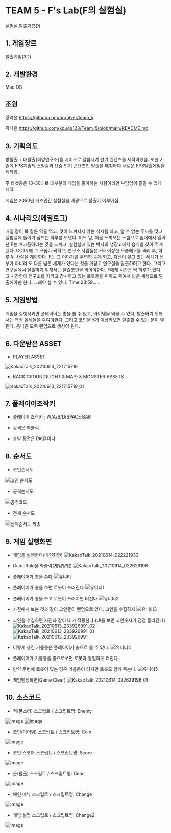 # TEAM 5 - F's Lab(F의 실험실)
실험실 탈출기(3D)

## 1. 게임장르
탈출게임(3D)

## 2. 개발환경
Mac OS

## 조원 
강라윤 https://github.com/bornlver/team_5

곽다은 https://github.com/kdudu123/Team_5/blob/main/README.md

## 3. 기획의도
방탈출 + 대탈출(희망연구소)를 베이스로 결합시켜 인기 컨텐츠를 제작하였음.
또한 기존에 FPS게임의 스릴감과 요즘 인기 콘텐츠인 탈출을 매칭하여 새로운
FPS탈출게임을 제작함.

주 타겟층은 10-30대로 대부분의 게임을 좋아하는 사람이라면 부담없이 즐길 수 있게 제작.

게임은 2050년 개조인간 실험실을 배경으로 탈출이 이루어짐.

## 4. 시나리오(에필로그)

매일 같이 똑 같은 약을 먹고, 맛이 느껴지지 않는 식사를 하고, 알 수 없는 주사를 맞고
실험실에 들어가 잠드는 하루를 보낸다.
어느 날, 처음 느껴보는 느낌으로 침대에서 일어난 F는 배고픔이라는 것을 느끼고,
실험실에 있는 박사의 냉장고에서 음식을 찾아 먹게 된다.
CCTV에 그 모습이 찍히고, 연구소 사람들은 F의 이상한 모습에
F를 격리 후, 하루 뒤 사살을 계획한다.
F는 그 이야기를 우연히 듣게 되고, 자신이 살고 있는 세계가 전부가 아니라 또 다른 넓은 세계가 있다는 것을 깨닫고 연구실을 탈출하려고 한다.
그리고 연구실에서 탈출하기 위해서는 탈출코인을 먹어야한다.
F에게 시간은 딱 하루가 있다. 그 시간안에 연구소를 지키고 감시하고 있는 로봇들을 피하고 죽여서 넓은 세상으로 탈출해야만 한다. 그래야 살 수 있다.
Time 23:59……

## 5. 게임방법
게임을 실행시키면 플레이어는 총을 쏠 수 있고, 아이템을 먹을 수 있다.
탈출하기 위해서는 특정 옴닉들을 죽여야한다. 그리고 코인을 5개 이상먹으면 탈출할 수 있는 문이 열린다.
옴닉은 모두 랜덤으로 생성이 된다.

## 6. 다운받은 ASSET

- PLAYER ASSET

![KakaoTalk_20210613_221715719](https://user-images.githubusercontent.com/81173909/121813749-70902900-cca8-11eb-98f6-982b348eb89e.png)

- BACK GROUND(LIGHT & MAP) & MONSTER ASSETS

![KakaoTalk_20210613_221715719_01](https://user-images.githubusercontent.com/81173909/121813755-76860a00-cca8-11eb-9f3a-1199a3bfa270.png)

## 7. 플레이어조작키

- 플레이어 조작키 : W/A/S/D/SPACE BAR

- 공격은 좌클릭.

- 총알 장전은 R버튼이다.


## 8. 순서도

- 코인순서도

![코인 순서도](https://user-images.githubusercontent.com/81173909/121811840-96193480-cca0-11eb-8db4-20af3de38104.JPG)

- 공격순서도

![공격코드](https://user-images.githubusercontent.com/81173909/121811822-8b5e9f80-cca0-11eb-8318-57321291bb26.JPG)

- 전체 순서도

![전체순서도 최종](https://user-images.githubusercontent.com/81173909/121813681-227b2580-cca8-11eb-97d6-9ed332afc288.JPG)



## 9. 게임 실행화면
- 게임을 실행한다(메인화면)
![KakaoTalk_20210614_022221933](https://user-images.githubusercontent.com/81173909/121817097-3b8cd200-ccba-11eb-8486-60675b4fc21a.png)

- GameRule을 좌클릭(게임방법)
![KakaoTalk_20210614_022629196](https://user-images.githubusercontent.com/81173909/121817099-3d569580-ccba-11eb-8e79-038517ffb826.png)

- 플레이어가 총을 쏜다
![유니티](https://user-images.githubusercontent.com/81173909/121811375-3c643a80-cc9f-11eb-9d43-e28c9e355da3.JPG)
- 플레이어가 총을 쏘면 로봇이 쓰러진다
![유니티1](https://user-images.githubusercontent.com/81173909/121811388-48e89300-cc9f-11eb-929a-c2b2fadb28e3.JPG)
- 플레이어가 총을 쏘고 로봇이 쓰러지면 터진다
![유니티2](https://user-images.githubusercontent.com/81173909/121811392-4a19c000-cc9f-11eb-8386-4771582b648d.JPG)
- 사진에서 보는 것과 같이 코인들이 랜덤으로 있다. 코인을 수집하자
![유니티3](https://user-images.githubusercontent.com/81173909/121811397-4d14b080-cc9f-11eb-9206-458e9fa6a151.JPG)
- 코인을 수집하면 사진과 같이 UI가 작동한다.(UI를 보면 코인숫자가 점점 올라간다)
![KakaoTalk_20210613_233926991_02](https://user-images.githubusercontent.com/81173909/121812182-e349d600-cca1-11eb-9305-54c536785f7e.png)
![KakaoTalk_20210613_233926991_01](https://user-images.githubusercontent.com/81173909/121812198-f8266980-cca1-11eb-816f-1840bdac4b2a.png)
![KakaoTalk_20210613_233926991](https://user-images.githubusercontent.com/81173909/121812194-f2308880-cca1-11eb-9ef6-764b8bda6458.png)

- 이렇게 생긴 기름통은 플레이어가 총으로 쏠 수 있다.
![유니티4](https://user-images.githubusercontent.com/81173909/121811401-4e45dd80-cc9f-11eb-9e4a-f4387b098141.JPG)
- 플레이어가 기름통을 총으로쏘면 로봇과 동일하게 터진다.
- 만약 주변에 로봇이 있는 경우 기름통이 터지면 로봇도 함께 죽는다.
![유니티5](https://user-images.githubusercontent.com/81173909/121811406-5140ce00-cc9f-11eb-93c4-ebf7e3116769.JPG)
- 게임엔딩화면(Game Clear)
![KakaoTalk_20210614_022629196_01](https://user-images.githubusercontent.com/81173909/121817119-53fcec80-ccba-11eb-8953-2c2c41e33cb0.png)

## 10. 소스코드

- 적(몬스터) 스크립트 / 스크립트명: Enemy 

![image](https://user-images.githubusercontent.com/81173909/121816002-1eed9b80-ccb4-11eb-839f-0ad62f4d5e73.png)
![image](https://user-images.githubusercontent.com/81173909/121816005-2319b900-ccb4-11eb-8c65-e1ee2fbdd4b4.png)

- 코인(아이템) 스크립트 / 스크립트명: Coin

![image](https://user-images.githubusercontent.com/81173909/121816030-447aa500-ccb4-11eb-9165-afbfc34b329f.png)

- 코인 스코어 스크립트 / 스크립트명: Score

![image](https://user-images.githubusercontent.com/81173909/121816041-552b1b00-ccb4-11eb-80fb-8ef20872dadb.png)

- 문(탈출) 스크립트 / 스크립트명: Door

![image](https://user-images.githubusercontent.com/81173909/121816060-6542fa80-ccb4-11eb-855d-b70533511e75.png)

- 메인 메뉴 스크립트 / 스크립트명: Change

![image](https://user-images.githubusercontent.com/81173909/121816073-7429ad00-ccb4-11eb-936a-b7e30fbbcd9a.png)

- 게임 설명 스크립트 / 스크립트명: Change2

![image](https://user-images.githubusercontent.com/81173909/121816083-80156f00-ccb4-11eb-9aa9-160f88d0902f.png)


